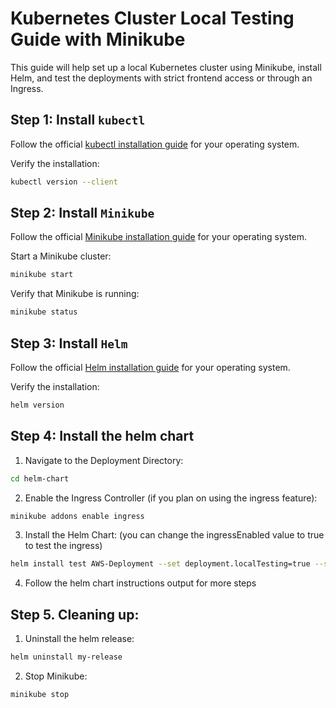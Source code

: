 # Kubernetes Cluster Local Testing Guide with Minikube

This guide will help set up a local Kubernetes cluster using Minikube, install Helm, and test the deployments with strict frontend access or through an Ingress.

## Step 1: Install `kubectl`

Follow the official [kubectl installation guide](https://kubernetes.io/docs/tasks/tools/install-kubectl/) for your operating system.

Verify the installation:

```bash
kubectl version --client
```

## Step 2: Install `Minikube`

Follow the official [Minikube installation guide](https://minikube.sigs.k8s.io/docs/start/) for your operating system.

Start a Minikube cluster:
```bash
minikube start
```

Verify that Minikube is running:
```bash
minikube status
```

## Step 3: Install `Helm`
Follow the official [Helm installation guide](https://helm.sh/docs/intro/install/) for your operating system.

Verify the installation:
```bash
helm version
```

## Step 4: Install the helm chart
1. Navigate to the Deployment Directory:
```bash
cd helm-chart
```
2. Enable the Ingress Controller (if you plan on using the ingress feature):
```bash
minikube addons enable ingress
```
3. Install the Helm Chart: (you can change the ingressEnabled value to true to test the ingress)
```bash
helm install test AWS-Deployment --set deployment.localTesting=true --set deployment.ingressEnabled=false
```
4. Follow the helm chart instructions output for more steps

## Step 5. Cleaning up:
1. Uninstall the helm release:
```bash
helm uninstall my-release
```
2. Stop Minikube:
```bash
minikube stop
```
